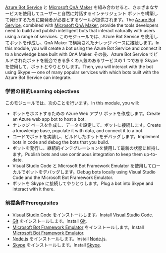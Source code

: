 <span data-ttu-id="f9e66-101">[Azure Bot Service](https://azure.microsoft.com/en*us/services/bot*service/) と [Microsoft QnA Maker](https://www.qnamaker.ai/) を組み合わせると、さまざまなサービスを使用してユーザーと自然に対話するインテリジェント ボットを構築して発行するために開発者が必要とするツールが提供されます。</span><span class="sxs-lookup"><span data-stu-id="f9e66-101">The [Azure Bot Service](https://azure.microsoft.com/en*us/services/bot*service/), combined with [Microsoft QnA Maker](https://www.qnamaker.ai/), provide the tools developers need to build and publish intelligent bots that interact naturally with users using a range of services.</span></span> <span data-ttu-id="f9e66-102">このモジュールでは、Azure Bot Service を使用してボットを作成し、QnA Maker で構築されたナレッジ ベースに接続します。</span><span class="sxs-lookup"><span data-stu-id="f9e66-102">In this module, you will create a bot using the Azure Bot Service and connect it to a knowledge base built with QnA Maker.</span></span> <span data-ttu-id="f9e66-103">その後、Azure Bot Service でビルドされたボットを統合できる多くの人気のあるサービスの 1 つである Skype を使用して、ボットとやりとりします。</span><span class="sxs-lookup"><span data-stu-id="f9e66-103">Then, you will interact with the bot using Skype — one of many popular services with which bots built with the Azure Bot Service can integrate.</span></span>

### <a name="learning-objectives"></a><span data-ttu-id="f9e66-104">学習の目的</span><span class="sxs-lookup"><span data-stu-id="f9e66-104">Learning objectives</span></span>

<span data-ttu-id="f9e66-105">このモジュールでは、次のことを行います。</span><span class="sxs-lookup"><span data-stu-id="f9e66-105">In this module, you will:</span></span>

- <span data-ttu-id="f9e66-106">ボットをホストするための Azure Web アプリ ボットを作成します。</span><span class="sxs-lookup"><span data-stu-id="f9e66-106">Create an Azure web app bot to host a bot.</span></span>
- <span data-ttu-id="f9e66-107">ナレッジ ベースを作成し、データを設定して、ボットに接続します。</span><span class="sxs-lookup"><span data-stu-id="f9e66-107">Create a knowledge base, populate it with data, and connect it to a bot.</span></span>
- <span data-ttu-id="f9e66-108">コードでボットを実装し、ビルドしたボットをデバッグします。</span><span class="sxs-lookup"><span data-stu-id="f9e66-108">Implement bots in code and debug the bots that you build.</span></span>
- <span data-ttu-id="f9e66-109">ボットを発行し、継続的インテグレーションを使用して最新の状態に維持します。</span><span class="sxs-lookup"><span data-stu-id="f9e66-109">Publish bots and use continuous integration to keep them up-to-date.</span></span>
- <span data-ttu-id="f9e66-110">Visual Studio Code と Microsoft Bot Framework Emulator を使用してローカルでボットをデバッグします。</span><span class="sxs-lookup"><span data-stu-id="f9e66-110">Debug bots locally using Visual Studio Code and the Microsoft Bot Framework Emulator.</span></span>
- <span data-ttu-id="f9e66-111">ボットを Skype に接続してやりとりします。</span><span class="sxs-lookup"><span data-stu-id="f9e66-111">Plug a bot into Skype and interact with it there.</span></span>

### <a name="prerequisites"></a><span data-ttu-id="f9e66-112">前提条件</span><span class="sxs-lookup"><span data-stu-id="f9e66-112">Prerequisites</span></span>

- <span data-ttu-id="f9e66-113">[Visual Studio Code](http://code.visualstudio.com) をインストールします。</span><span class="sxs-lookup"><span data-stu-id="f9e66-113">Install [Visual Studio Code](http://code.visualstudio.com).</span></span>
- <span data-ttu-id="f9e66-114">[Git](https://git-scm.com) をインストールします。</span><span class="sxs-lookup"><span data-stu-id="f9e66-114">Install [Git](https://git-scm.com).</span></span>
- <span data-ttu-id="f9e66-115">[Microsoft Bot Framework Emulator](https://emulator.botframework.com/) をインストールします。</span><span class="sxs-lookup"><span data-stu-id="f9e66-115">Install [Microsoft Bot Framework Emulator](https://emulator.botframework.com/).</span></span>
- <span data-ttu-id="f9e66-116">[Node.js](https://nodejs.org) をインストールします。</span><span class="sxs-lookup"><span data-stu-id="f9e66-116">Install [Node.js](https://nodejs.org).</span></span>
- <span data-ttu-id="f9e66-117">[Skype](https://www.skype.com/en/download-skype/skype-for-computer/) をインストールします。</span><span class="sxs-lookup"><span data-stu-id="f9e66-117">Install [Skype](https://www.skype.com/en/download-skype/skype-for-computer/).</span></span>